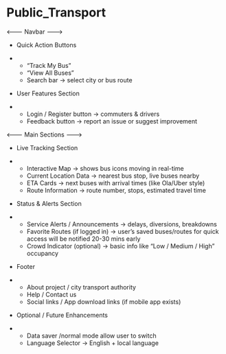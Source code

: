 # Public_Transport

<--- Navbar --->

- Quick Action Buttons
- - “Track My Bus”
  - “View All Buses”
  - Search bar → select city or bus route

- User Features Section
- - Login / Register button → commuters & drivers
  - Feedback button → report an issue or suggest improvement

<--- Main Sections --->

- Live Tracking Section
- - Interactive Map → shows bus icons moving in real-time
  - Current Location Data → nearest bus stop, live buses nearby
  - ETA Cards → next buses with arrival times (like Ola/Uber style)
  - Route Information → route number, stops, estimated travel time

- Status & Alerts Section
- - Service Alerts / Announcements → delays, diversions, breakdowns
  - Favorite Routes (if logged in) → user’s saved buses/routes for quick access will be notified 20-30 mins early
  - Crowd Indicator (optional) → basic info like “Low / Medium / High” occupancy

- Footer
- - About project / city transport authority
  - Help / Contact us
  - Social links / App download links (if mobile app exists)

- Optional / Future Enhancements
- - Data saver /normal mode allow user to switch
  - Language Selector → English + local language
